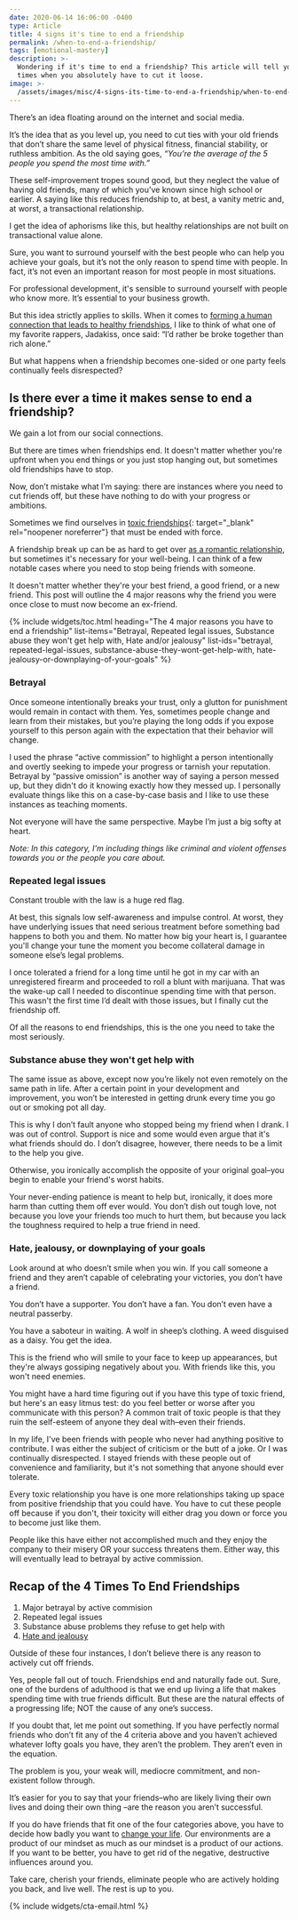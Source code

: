 ```yaml
---
date: 2020-06-14 16:06:00 -0400
type: Article
title: 4 signs it's time to end a friendship
permalink: /when-to-end-a-friendship/
tags: [emotional-mastery]
description: >-
  Wondering if it's time to end a friendship? This article will tell you the 4
  times when you absolutely have to cut it loose.
image: >-
  /assets/images/misc/4-signs-its-time-to-end-a-friendship/when-to-end-a-friendship-ed-latimore-pose.jpg
---
```

There’s an idea floating around on the internet and social media.

It’s the idea that as you level up, you need to cut ties with your old friends that don’t share the same level of physical fitness, financial stability, or ruthless ambition. As the old saying goes,&nbsp;*“You’re the average of the 5 people you spend the most time with.”*

These self-improvement tropes sound good, but they neglect the value of having old friends, many of which you've known since high school or earlier. A saying like this reduces friendship to, at best, a vanity metric and, at worst, a transactional relationship.&nbsp;

I get the idea of aphorisms like this, but healthy relationships are not built on transactional value alone.&nbsp;

Sure, you want to surround yourself with the best people who can help you achieve your goals, but it’s not the only reason to spend time with people. In fact, it’s not even an important reason for most people in most situations.

For professional development, it's sensible to surround yourself with people who know more. It’s essential to your business growth.

But this idea strictly applies to skills. When it comes to [forming a human connection that leads to healthy friendships](/how-to-make-friends-as-an-adult/), I like to think of what one of my favorite rappers, Jadakiss, once said: “I’d rather be broke together than rich alone.”

But what happens when a friendship becomes one-sided or one party feels continually feels disrespected?

## Is there ever a time it makes sense to end a friendship?

We gain a lot from our social connections.

But there are times when friendships end. It doesn't matter whether you're upfront when you end things or you just stop hanging out, but sometimes old friendships have to stop.

Now, don’t mistake what I’m saying: there are instances where you need to cut friends off, but these have nothing to do with your progress or ambitions.

Sometimes we find ourselves in [toxic friendships](https://www.bustle.com/p/13-signs-youre-the-toxic-one-in-a-friendship-according-to-experts-10018784){: target="_blank" rel="noopener noreferrer"} that must be ended with force.

A friendship break up can be as hard to get over [as a romantic relationship](/how-to-get-over-someone/), but sometimes it's necessary for your well-being. I can think of a few notable cases where you need to stop being friends with someone.

It doesn't matter whether they're your best friend, a good friend, or a new friend. This post will outline the 4 major reasons why the friend you were once close to must now become an ex-friend.

{% include widgets/toc.html heading="The 4 major reasons you have to end a friendship" list-items="Betrayal, Repeated legal issues, Substance abuse they won't get help with, Hate and/or jealousy" list-ids="betrayal, repeated-legal-issues, substance-abuse-they-wont-get-help-with, hate-jealousy-or-downplaying-of-your-goals" %}

### Betrayal

Once someone intentionally breaks your trust, only a glutton for punishment would remain in contact with them. Yes, sometimes people change and learn from their mistakes, but you’re playing the long odds if you expose yourself to this person again with the expectation that their behavior will change.

I used the phrase “active commission” to highlight a person intentionally and overtly seeking to impede your progress or tarnish your reputation. Betrayal by “passive omission” is another way of saying a person messed up, but they didn't do it knowing exactly how they messed up. I personally evaluate things like this on a case-by-case basis and I like to use these instances as teaching moments.

Not everyone will have the same perspective. Maybe I’m just a big softy at heart.

*Note: In this category, I'm including things like criminal and violent offenses towards you or the people you care about.*

### Repeated legal issues

Constant trouble with the law is a huge red flag.

At best, this signals low self-awareness and impulse control. At worst, they have underlying issues that need serious treatment before something bad happens to both you and them. No matter how big your heart is, I guarantee you'll change your tune the moment you become collateral damage in someone else’s legal problems.

I once tolerated a friend for a long time until he got in my car with an unregistered firearm and proceeded to roll a blunt with marijuana. That was the wake-up call I needed to discontinue spending time with that person. This wasn't the first time I’d dealt with those issues, but I finally cut the friendship off.

Of all the reasons to end friendships, this is the one you need to take the most seriously.

### Substance abuse they won't get help with

The same issue as above, except now you’re likely not even remotely on the same path in life. After a certain point in your development and improvement, you won’t be interested in getting drunk every time you go out or smoking pot all day.

This is why I don’t fault anyone who stopped being my friend when I drank. I was out of control. Support is nice and some would even argue that it's what friends should do. I don’t disagree, however, there needs to be a limit to the help you give.

Otherwise, you ironically accomplish the opposite of your original goal–you begin to enable your friend's worst habits.

Your never-ending patience is meant to help but, ironically, it does more harm than cutting them off ever would. You don’t dish out tough love, not because you love your friends too much to hurt them, but because you lack the toughness required to help a true friend in need.

### Hate, jealousy, or downplaying of your goals

Look around at who doesn’t smile when you win. If you call someone a friend and they aren’t capable of celebrating your victories, you don’t have a friend.

You don’t have a supporter. You don’t have a fan. You don’t even have a neutral passerby.

You have a saboteur in waiting. A wolf in sheep’s clothing. A weed disguised as a daisy. You get the idea.

This is the friend who will smile to your face to keep up appearances, but they're always gossiping negatively about you. With friends like this, you won't need enemies.

You might have a hard time figuring out if you have this type of toxic friend, but here's an easy litmus test: do you feel better or worse after you communicate with this person? A common trait of toxic people is that they ruin the self-esteem of anyone they deal with–even their friends.

In my life, I've been friends with people who never had anything positive to contribute. I was either the subject of criticism or the butt of a joke. Or I was continually disrespected. I stayed friends with these people out of convenience and familiarity, but it's not something that anyone should ever tolerate.

Every toxic relationship you have is one more relationships taking up space from positive friendship that you could have. You have to cut these people off because if you don't, their toxicity will either drag you down or force you to become just like them.

People like this have either not accomplished much and they enjoy the company to their misery OR your success threatens them. Either way, this will eventually lead to betrayal by active commission.

## Recap of the 4 Times To End Friendships

1. Major betrayal by active commision
2. Repeated legal issues
3. Substance abuse problems they refuse to get help with
4. [Hate and jealousy](/why-you-have-haters-even-if-you-arent-an-asshole/)

Outside of these four instances, I don’t believe there is any reason to actively cut off friends.

Yes, people fall out of touch. Friendships end and naturally fade out. Sure, one of the burdens of adulthood is that we end up living a life that makes spending time with true friends difficult. But these are the natural effects of a progressing life; NOT the cause of any one’s success.

If you doubt that, let me point out something. If you have perfectly normal friends who don’t fit any of the 4 criteria above and you haven’t achieved whatever lofty goals you have, they aren’t the problem. They aren’t even in the equation.

The problem is you, your weak will, mediocre commitment, and non-existent follow through.

It’s easier for you to say that your friends–who are likely living their own lives and doing their own thing –are the reason you aren’t successful.

If you do have friends that fit one of the four categories above, you have to decide how badly you want to [change your life](/change-your-life/). Our environments are a product of our mindset as much as our mindset is a product of our actions. If you want to be better, you have to get rid of the negative, destructive influences around you.

Take care, cherish your friends, eliminate people who are actively holding you back, and live well. The rest is up to you.

{% include widgets/cta-email.html %}
